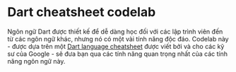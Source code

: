 # Dart cheatsheet codelab

Ngôn ngữ Dart được thiết kế để dễ dàng học đối với các lập trình viên đến từ các ngôn ngữ khác, nhưng nó có một vài tính năng độc đáo. Codelab này - được dựa trên một [Dart language cheatsheet]() được viết bởi và cho các kỹ sư của Google - sẽ đưa bạn qua các tính năng quan trọng nhất của các tính năng ngôn ngữ này.

